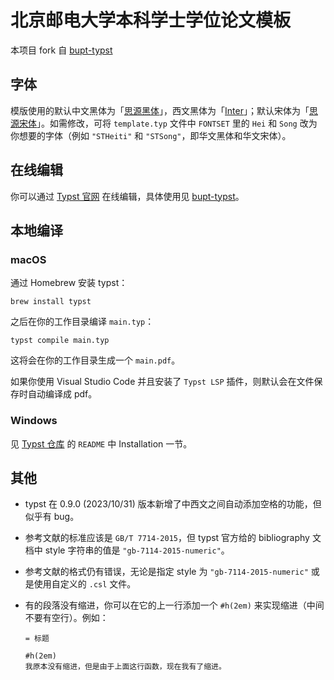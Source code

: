 # 北京邮电大学本科学士学位论文模板

本项目 fork 自 [bupt-typst](https://github.com/QQKdeGit/bupt-typst)

## 字体

模版使用的默认中文黑体为「[思源黑体](https://github.com/adobe-fonts/source-han-sans)」，西文黑体为「[Inter](https://rsms.me/inter/)」；默认宋体为「[思源宋体](https://github.com/adobe-fonts/source-han-serif)」。如需修改，可将 `template.typ` 文件中 `FONTSET` 里的 `Hei` 和 `Song` 改为你想要的字体（例如 `"STHeiti"` 和 `"STSong"`，即华文黑体和华文宋体）。

## 在线编辑

你可以通过 [Typst 官网](https://typst.app) 在线编辑，具体使用见 [bupt-typst](https://github.com/QQKdeGit/bupt-typst)。

## 本地编译

### macOS

通过 Homebrew 安装 typst：
```
brew install typst
```

之后在你的工作目录编译 `main.typ`：
```
typst compile main.typ
```

这将会在你的工作目录生成一个 `main.pdf`。

如果你使用 Visual Studio Code 并且安装了 `Typst LSP` 插件，则默认会在文件保存时自动编译成 pdf。

### Windows

见 [Typst 仓库](https://github.com/typst/typst) 的 `README` 中 Installation 一节。

## 其他

- typst 在 0.9.0 (2023/10/31) 版本新增了中西文之间自动添加空格的功能，但似乎有 bug。
- 参考文献的标准应该是 `GB/T 7714-2015`，但 typst 官方给的 bibliography 文档中 style 字符串的值是 `"gb-7114-2015-numeric"`。
- 参考文献的格式仍有错误，无论是指定 style 为 `"gb-7114-2015-numeric"` 或是使用自定义的 `.csl` 文件。
- 有的段落没有缩进，你可以在它的上一行添加一个 `#h(2em)` 来实现缩进（中间不要有空行）。例如：

    ```
    = 标题

    #h(2em)
    我原本没有缩进，但是由于上面这行函数，现在我有了缩进。
    ```